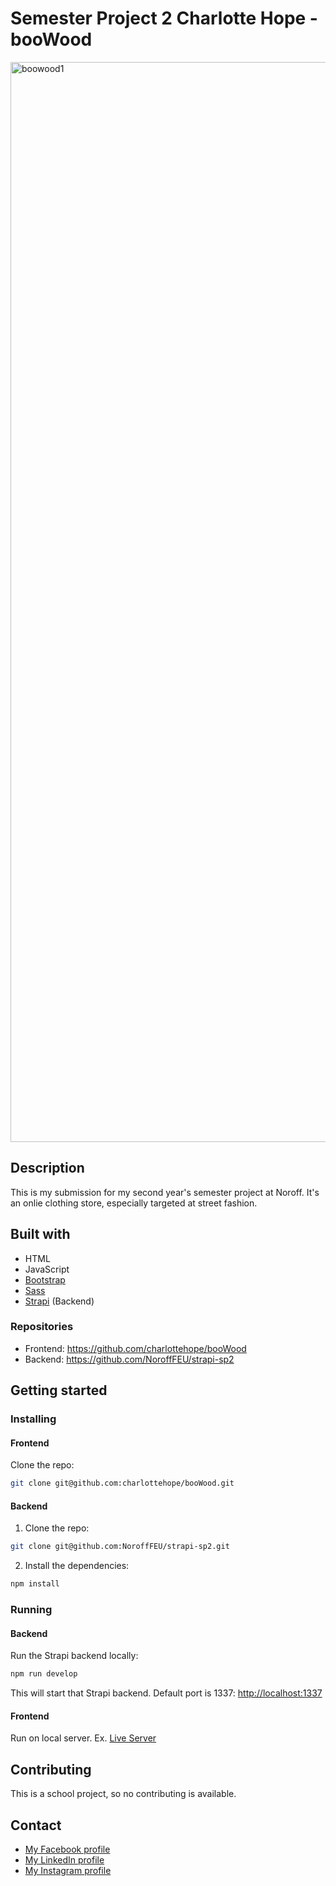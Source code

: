 # Semester Project 2 Charlotte Hope - booWood
<img width="1728" alt="boowood1" src="https://github.com/charlottehope/booWood/assets/65370439/575be13c-25c1-408b-b65c-ecd19d8f0a6f">

## Description
This is my submission for my second year's semester project at Noroff. It's an onlie clothing store, especially targeted at street fashion.

## Built with

- HTML
- JavaScript
- [Bootstrap](https://getbootstrap.com)
- [Sass](https://sass-lang.com/)
- [Strapi](https://strapi.io/) (Backend)

### Repositories
- Frontend: https://github.com/charlottehope/booWood
- Backend: https://github.com/NoroffFEU/strapi-sp2

## Getting started

### Installing
#### Frontend
Clone the repo:
```bash
git clone git@github.com:charlottehope/booWood.git
```
#### Backend
1. Clone the repo:
```bash
git clone git@github.com:NoroffFEU/strapi-sp2.git
```
2. Install the dependencies:
```bash
npm install
```

### Running
#### Backend
Run the Strapi backend locally:
```bash
npm run develop
```
This will start that Strapi backend. Default port is 1337:
[http://localhost:1337](http://localhost:1337)

#### Frontend
Run on local server. Ex. [Live Server](https://marketplace.visualstudio.com/items?itemName=ritwickdey.LiveServer)

## Contributing
This is a school project, so no contributing is available.

## Contact
- [My Facebook profile](https://www.facebook.com/charlotte.hope.984)
- [My LinkedIn profile](https://www.linkedin.com/in/charlotte-hope-38b977151/)
- [My Instagram profile](https://www.instagram.com/charlotte.hope93/)
